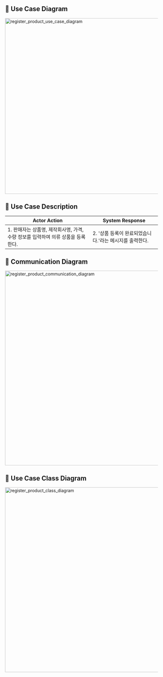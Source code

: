 ## 📌 Use Case Diagram
<img width="577" alt="register_product_use_case_diagram" src="https://user-images.githubusercontent.com/87361140/168245370-70f7151c-0e93-4076-b61a-e55b91ab06ea.png">

## 📌 Use Case Description
|Actor Action|System Response|
|---|---|
|1. 판매자는 상품명, 제작회사명, 가격, 수량 정보를 입력하여 의류 상품을 등록한다.|2. '상품 등록이 완료되었습니다.'라는 메시지를 출력한다.|

## 📌 Communication Diagram
<img width="639" alt="register_product_communication_diagram" src="https://user-images.githubusercontent.com/87361140/168935969-9821bddd-4ce6-4bc3-b725-99a8909a5473.png">

## 📌 Use Case Class Diagram
<img width="607" alt="register_product_class_diagram" src="https://user-images.githubusercontent.com/87361140/168935806-ded9f720-7369-48c5-b1ae-7aa53f4b8199.png">



